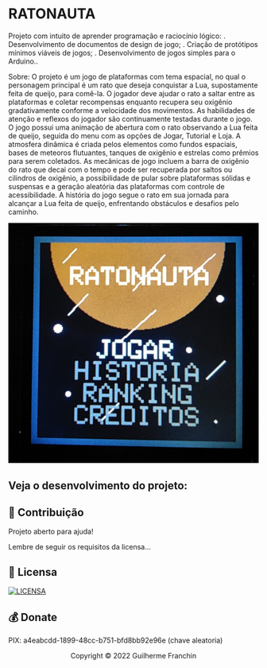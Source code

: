 # RATONAUTA

Projeto com intuito de aprender programação e raciocínio lógico: 
. Desenvolvimento de documentos de design de jogo;
. Criação de protótipos mínimos viáveis de jogos;
. Desenvolvimento de jogos simples para o Arduino..

Sobre:
O projeto é um jogo de plataformas com tema espacial, no qual o personagem principal é um rato que deseja conquistar a Lua, supostamente feita de queijo, para comê-la. O jogador deve ajudar o rato a saltar entre as plataformas e coletar recompensas enquanto recupera seu oxigênio gradativamente conforme a velocidade dos movimentos. As habilidades de atenção e reflexos do jogador são continuamente testadas durante o jogo. O jogo possui uma animação de abertura com o rato observando a Lua feita de queijo, seguida do menu com as opções de Jogar, Tutorial e Loja. A atmosfera dinâmica é criada pelos elementos como fundos espaciais, bases de meteoros flutuantes, tanques de oxigênio e estrelas como prêmios para serem coletados. As mecânicas de jogo incluem a barra de oxigênio do rato que decai com o tempo e pode ser recuperada por saltos ou cilindros de oxigênio, a possibilidade de pular sobre plataformas sólidas e suspensas e a geração aleatória das plataformas com controle de acessibilidade. A história do jogo segue o rato em sua jornada para alcançar a Lua feita de queijo, enfrentando obstáculos e desafios pelo caminho.

<img src="./ratonauta.jpg" alt="exemplo imagem">


## Veja o desenvolvimento do projeto:

## 🤝 Contribuição

Projeto aberto para ajuda!

Lembre de seguir os requisitos da licensa...

## 🔖 Licensa
[![LICENSA](https://img.shields.io/badge/Custom_GPL_3.0-E58080?style=for-the-badge&logo=bookstack&logoColor=white)](/LICENSE)

## 💰 Donate
PIX: a4eabcdd-1899-48cc-b751-bfd8bb92e96e (chave aleatoria)

<p align="center">Copyright © 2022 Guilherme Franchin</p>
